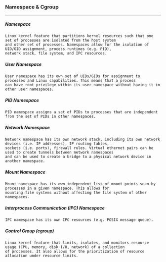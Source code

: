 ### Namespace & Cgroup
---
##### Namespace
```
Linux kernel feature that partitions kernel resources such that one set of processes are isolated from the host system
and other set of processes. Namespaces allow for the isolation of UID/GID assignment, process runtimes (e.g. PID), 
network stack, file system, and IPC resources.
```

##### User Namespace
```
User namespace has its own set of UIDs/GIDs for assignment to processes and Linux capabilities. This means that a process 
can have root privilege within its user namespace without having it in other user namespaces.
```

##### PID Namespace
```
PID namespace assigns a set of PIDs to processes that are independent from the set of PIDs in other namespaces.
```

##### Network Namespace
```
Network namespace has its own network stack, including its own network devices (i.e. IP addresses), IP routing tables,
sockets (i.e. ports), firewall rules. Virtual ethernet pairs can be used to create tunnels between network namespaces
and can be used to create a bridge to a physical network device in another namespace. 
```

##### Mount Namespace
```
Mount namespace has its own independent list of mount points seen by processes in a given namespace. This allows for 
mounting file systems without affecting the file system of other namespaces.
```

##### Interprocess Communication (IPC) Namespace
```
IPC namespace has its own IPC resources (e.g. POSIX message queue).
```

##### Control Group (cgroup)
```
Linux kernel feature that limits, isolates, and monitors resource usage (CPU, memory, disk I/O, network) of a collection 
of processes. It also allows for the prioritization of resource allocation under resource limits.  
```